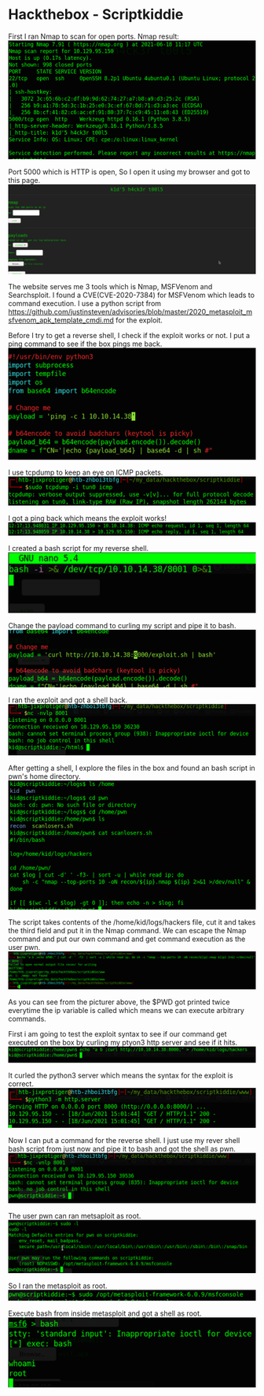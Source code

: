 # Hackthebox - Scriptkiddie

First I ran Nmap to scan for open ports.
Nmap result:
![](Scriptkiddie/nmap.png)

Port 5000 which is HTTP is open, So I open it using my browser and got to this page.
![](Scriptkiddie/webpage.png)

The website serves me 3 tools which is Nmap, MSFVenom and Searchsploit. I found a CVE(CVE-2020-7384) for MSFVenom which leads to command execution. I use a python script from https://github.com/justinsteven/advisories/blob/master/2020_metasploit_msfvenom_apk_template_cmdi.md for the exploit. 

Before I try to get a reverse shell, I check if the exploit works or not. I put a ping command to see if the box pings me back.
![](testexploit.png)

I use tcpdump to keep an eye on ICMP packets.
![](tcpdump.png)

I got a ping back which means the exploit works!
![](pinged.png)

I created a bash script for my reverse shell.
![](bashscript.png)

Change the payload command to curling my script and pipe it to bash.
![](curlexploit.png)

I ran the exploit and got a shell back.
![](usershell.png)

After getting a shell, I explore the files in the box and found an bash script in pwn's home directory.
![](pwnbashscript.png)


The script takes contents of the /home/kid/logs/hackers file, cut it and takes the third field and put it in the Nmap command. We can escape the Nmap command and put our own command and get command execution as the user pwn.
![](privescexample.png)

As you can see from the picturer above, the $PWD got printed twice everytime the ip variable is called which means we can execute arbitrary commands.

First i am going to test the exploit syntax to see if our command get executed on the box by curling my ptyon3 http server and see if it hits.
![](curling.png)

It curled the python3 server which means the syntax for the exploit is correct.
![](itworked.png)

Now I can put a command for the reverse shell. I just use my rever shell bash script from just now and pipe it to bash and got the shell as pwn.
![](pwnshell.png)

The user pwn can ran metsaploit as root.
![](msf.png)

So I ran the metasploit as root.
![](msfran.png)

Execute bash from inside metasploit and got a shell as root.
![](Scriptkiddie/rooted.png)










